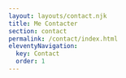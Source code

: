 ```yaml
---
layout: layouts/contact.njk
title: Me Contacter
section: contact
permalink: /contact/index.html
eleventyNavigation:
  key: Contact
  order: 1
---
```


